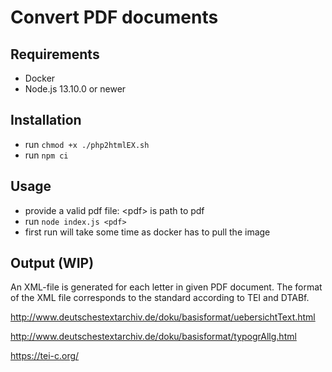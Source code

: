 # Convert PDF documents

## Requirements

* Docker
* Node.js 13.10.0 or newer

## Installation

* run `chmod +x ./php2htmlEX.sh`
* run `npm ci`

## Usage

* provide a valid pdf file: &lt;pdf&gt; is path to pdf
* run `node index.js <pdf>`
* first run will take some time as docker has to pull the image

## Output (WIP)

An XML-file is generated for each letter in given PDF document.
The format of the XML file corresponds to the standard according to TEI and DTABf.

http://www.deutschestextarchiv.de/doku/basisformat/uebersichtText.html

http://www.deutschestextarchiv.de/doku/basisformat/typogrAllg.html

https://tei-c.org/
